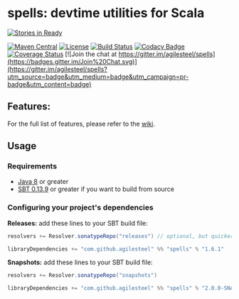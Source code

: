 [Java 8]:         http://java.com/en/download/index.jsp
[SBT 0.13.9]:     http://www.scala-sbt.org/

# spells: devtime utilities for Scala

[![Stories in Ready](https://badge.waffle.io/agilesteel/spells.png?label=ready&title=Ready)](https://waffle.io/agilesteel/spells)

[![Maven Central](https://maven-badges.herokuapp.com/maven-central/com.github.agilesteel/spells_2.11/badge.svg)](https://maven-badges.herokuapp.com/maven-central/com.github.agilesteel/spells_2.11)
[![License](http://img.shields.io/:license-Apache%202-brightgreen.svg)](http://www.apache.org/licenses/LICENSE-2.0.txt)
[![Build Status](https://travis-ci.org/agilesteel/spells.svg?branch=master)](https://travis-ci.org/agilesteel/spells)
[![Codacy Badge](https://api.codacy.com/project/badge/grade/aeb5e73b4a0e4ad98888505a544f3e7c)](https://www.codacy.com/app/agilesteel/spells)
[![Coverage Status](https://img.shields.io/coveralls/agilesteel/spells.svg)](https://coveralls.io/r/agilesteel/spells)
[![Join the chat at https://gitter.im/agilesteel/spells](https://badges.gitter.im/Join%20Chat.svg)](https://gitter.im/agilesteel/spells?utm_source=badge&utm_medium=badge&utm_campaign=pr-badge&utm_content=badge)

## Features:

For the full list of features, please refer to the [wiki](https://github.com/agilesteel/spells/wiki).

## Usage

### Requirements

* [Java 8] or greater
* [SBT 0.13.9] or greater if you want to build from source

### Configuring your project's dependencies

**Releases:** add these lines to your SBT build file:

```scala
resolvers += Resolver.sonatypeRepo("releases") // optional, but quicker

libraryDependencies += "com.github.agilesteel" %% "spells" % "1.6.1"
```

**Snapshots:** add these lines to your SBT build file:

```scala
resolvers += Resolver.sonatypeRepo("snapshots")

libraryDependencies += "com.github.agilesteel" %% "spells" % "2.0.0-SNAPSHOT"
```
